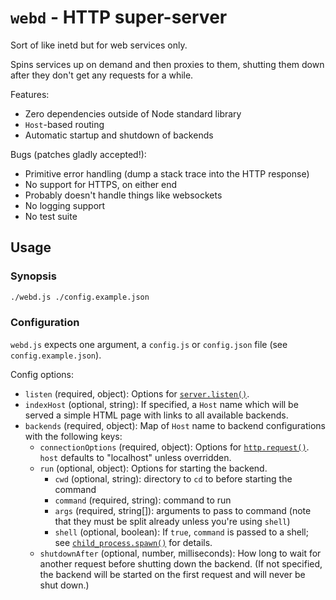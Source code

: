 # `webd` - HTTP super-server
Sort of like inetd but for web services only.

Spins services up on demand and then proxies to them, shutting them down after they don't get any requests for a while.

Features:
* Zero dependencies outside of Node standard library
* `Host`-based routing
* Automatic startup and shutdown of backends

Bugs (patches gladly accepted!):
* Primitive error handling (dump a stack trace into the HTTP response)
* No support for HTTPS, on either end
* Probably doesn't handle things like websockets
* No logging support
* No test suite

## Usage
### Synopsis
```sh
./webd.js ./config.example.json
```

### Configuration
`webd.js` expects one argument, a `config.js` or `config.json` file (see `config.example.json`).

Config options:
* `listen` (required, object): Options for [`server.listen()`](https://nodejs.org/api/net.html#net_server_listen_options_callback).
* `indexHost` (optional, string): If specified, a `Host` name which will be served a simple HTML page with links to all available backends.
* `backends` (required, object): Map of `Host` name to backend configurations with the following keys:
  * `connectionOptions` (required, object): Options for [`http.request()`](https://nodejs.org/api/http.html#http_http_request_url_options_callback). `host` defaults to "localhost" unless overridden.
  * `run` (optional, object): Options for starting the backend.
    * `cwd` (optional, string): directory to `cd` to before starting the command
    * `command` (required, string): command to run
    * `args` (required, string[]): arguments to pass to command (note that they must be split already unless you're using `shell`)
    * `shell` (optional, boolean): If `true`, `command` is passed to a shell; see [`child_process.spawn()`](https://nodejs.org/api/child_process.html#child_process_child_process_spawn_command_args_options) for details.
  * `shutdownAfter` (optional, number, milliseconds): How long to wait for another request before shutting down the backend. (If not specified, the backend will be started on the first request and will never be shut down.)
